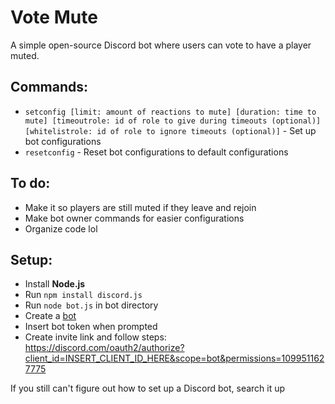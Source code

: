 # Vote Mute
A simple open-source Discord bot where users can vote to have a player muted.

## Commands:
- `setconfig [limit: amount of reactions to mute] [duration: time to mute] [timeoutrole: id of role to give during timeouts (optional)] [whitelistrole: id of role to ignore timeouts (optional)]` - Set up bot configurations
- `resetconfig` - Reset bot configurations to default configurations

## To do:
- Make it so players are still muted if they leave and rejoin
- Make bot owner commands for easier configurations
- Organize code lol

## Setup:
- Install **Node.js**
- Run `npm install discord.js`
- Run `node bot.js` in bot directory
- Create a [bot](https://discord.com/developers/applications)
- Insert bot token when prompted
- Create invite link and follow steps: https://discord.com/oauth2/authorize?client_id=INSERT_CLIENT_ID_HERE&scope=bot&permissions=1099511627775

If you still can't figure out how to set up a Discord bot, search it up
